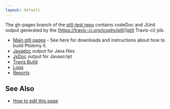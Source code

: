 ```yaml
---
layout: default
---
```

The gh-pages branch of the [ptII-test repo](https://github.com/icyphy/ptII-test) contains codeDoc and JUnit output generated by the [https://travic-ci.org/icyphy/ptII](ptII Travis-ci) job.

* [Main ptII pages](https://github.com/icyphy/ptII) - See here for downloads and instructions about how to build Ptolemy II.
* [Javadoc](doc/codeDoc/) output for Java files
* [JsDoc](doc/codeDoc/js/index.html) output for Javascript
* [Travis Build](https://travis-ci.org/icyphy/ptII)
 * [Logs](logs/index.html)
 * [Reports](reports/index.html)

## See Also
* [How to edit this page](edit.html)